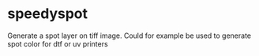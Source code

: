 # speedyspot
Generate a spot layer on tiff image. Could for example be used to generate spot color for dtf or uv printers
